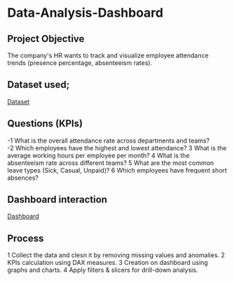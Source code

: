 # Data-Analysis-Dashboard
## Project Objective
The company's HR wants to track and visualize employee attendance trends (presence percentage, absenteeism rates).
## Dataset used;
<a href="https://github.com/manyabansal406/Data-Analysis-Dashboard/blob/main/Attendance%20Sheet%202022-2023_Masked%20(1).xlsx">Dataset</a>
## Questions (KPIs)
-1 What is the overall attendance rate across departments and teams?<br>
-2 Which employees have the highest and lowest attendance?
3 What is the average working hours per employee per month?
4 What is the absenteeism rate across different teams?
5 What are the most common leave types (Sick, Casual, Unpaid)?
6 Which employees have frequent short absences?  

## Dashboard interaction
<a href ="https://github.com/manyabansal406/Data-Analysis-Dashboard/blob/main/HR-Analysis%20Dashboard.PNG">Dashboard</a>

## Process
1 Collect the data and clesn it by removing missing values and anomalies.
2 KPIs calculation using DAX measures.
3 Creation on dashboard using graphs and charts.
4 Apply filters & slicers for drill-down analysis.



